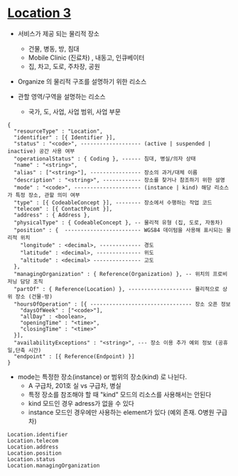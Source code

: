# [Location 3](http://hl7.org/fhir/location.html)


- 서비스가 제공 되는 물리적 장소
  - 건물, 병동, 방, 침대
  - Mobile Clinic (진료차) , 내동고, 인큐베이터
  - 집, 차고, 도로, 주차장, 공원
 

- Organize 의 물리적 구조를 설명하기 위한 리소스
- 관할 영역/구역을 설명하는 리소스 
  - 국가, 도, 사업, 사업 범위, 사업 부문

```
{
  "resourceType" : "Location",
  "identifier" : [{ Identifier }], 
  "status" : "<code>", ------------------- (active | suspended | inactive) 공간 사용 여부
  "operationalStatus" : { Coding }, ------ 침대, 병실/의자 상태 
  "name" : "<string>", 
  "alias" : ["<string>"], ---------------- 장소의 과거/대체 이름
  "description" : "<string>", ------------ 장소를 찾거나 참조하기 위한 설명
  "mode" : "<code>", --------------------- (instance | kind) 해당 리소스가 특정 장소, 관할 의미 여부
  "type" : [{ CodeableConcept }], -------- 장소에서 수행하는 작업 코드
  "telecom" : [{ ContactPoint }], 
  "address" : { Address }, 
  "physicalType" : { CodeableConcept }, -- 물리적 유형 (집, 도로, 자동차)
  "position" : {  ------------------------ WGS84 데이텀을 사용해 표시되는 물리적 위치
    "longitude" : <decimal>, ------------- 경도
    "latitude" : <decimal>, -------------- 위도
    "altitude" : <decimal> --------------- 고도
  },
  "managingOrganization" : { Reference(Organization) }, -- 위치의 프로비저닝 담당 조직
  "partOf" : { Reference(Location) }, -------------------- 물리적으로 상위 장소 (건물-방)
  "hoursOfOperation" : [{ -------------------------------- 장소 오픈 정보
    "daysOfWeek" : ["<code>"], 
    "allDay" : <boolean>, 
    "openingTime" : "<time>", 
    "closingTime" : "<time>" 
  }],
  "availabilityExceptions" : "<string>", --- 장소 이용 추가 예외 정보 (공휴일,단축 시간) 
  "endpoint" : [{ Reference(Endpoint) }]
}
```
- mode는 특정한 장소(instance) or 범위의 장소(kind) 로 나뉜다.
  - A 구급차, 201호 실 vs 구급차, 병실
  - 특정 장소를 참조해야 할 때 "kind" 모드의 리소스를 사용해서는 안된다 
  - kind 모드인 경우 adress가 없을 수 있다  
  - instance 모드인 경우에만 사용하는 element가 있다 (예외 존재. O병원 구급차)
```
Location.identifier
Location.telecom
Location.address
Location.position
Location.status
Location.managingOrganization
```